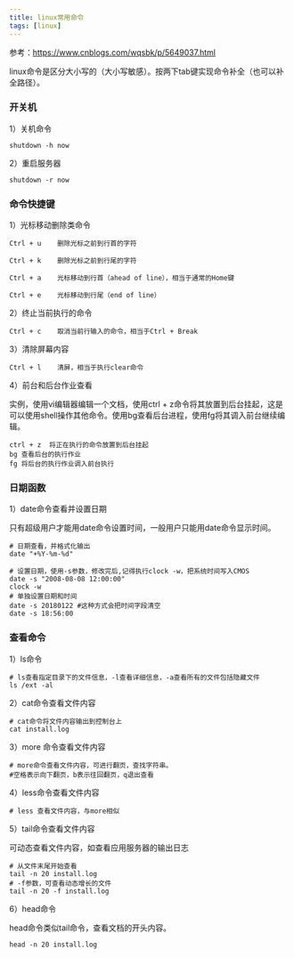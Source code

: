 ```yaml
---
title: linux常用命令
tags: [linux]
---
```


参考：https://www.cnblogs.com/wqsbk/p/5649037.html

linux命令是区分大小写的（大小写敏感）。按两下tab键实现命令补全（也可以补全路径）。

### 开关机

1）关机命令

```
shutdown -h now
```

2）重启服务器

```
shutdown -r now
```

### 命令快捷键

1）光标移动删除类命令

```
Ctrl + u    删除光标之前到行首的字符

Ctrl + k    删除光标之前到行尾的字符

Ctrl + a    光标移动到行首（ahead of line），相当于通常的Home键

Ctrl + e    光标移动到行尾（end of line）

```

2）终止当前执行的命令

```
Ctrl + c    取消当前行输入的命令，相当于Ctrl + Break
```

3）清除屏幕内容

```
Ctrl + l    清屏，相当于执行clear命令
```

4）前台和后台作业查看

实例，使用vi编辑器编辑一个文档，使用ctrl + z命令将其放置到后台挂起，这是可以使用shell操作其他命令。使用bg查看后台进程，使用fg将其调入前台继续编辑。

```
ctrl + z  将正在执行的命令放置到后台挂起
bg 查看后台的执行作业
fg 将后台的执行作业调入前台执行
```

### 日期函数

1）date命令查看并设置日期

只有超级用户才能用date命令设置时间，一般用户只能用date命令显示时间。

```
# 日期查看，并格式化输出
date "+%Y-%m-%d" 

# 设置日期，使用-s参数，修改完后,记得执行clock -w，把系统时间写入CMOS
date -s "2008-08-08 12:00:00"
clock -w
# 单独设置日期和时间
date -s 20180122 #这种方式会把时间字段清空
date -s 18:56:00
```

### 查看命令

1）ls命令

```
# ls查看指定目录下的文件信息，-l查看详细信息，-a查看所有的文件包括隐藏文件
ls /ext -al
```

2）cat命令查看文件内容

```
# cat命令将文件内容输出到控制台上
cat install.log
```

3）more 命令查看文件内容

```
# more命令查看文件内容，可进行翻页，查找字符串。
#空格表示向下翻页，b表示往回翻页，q退出查看
```

4）less命令查看文件内容

```
# less 查看文件内容，与more相似
```

5）tail命令查看文件内容

可动态查看文件内容，如查看应用服务器的输出日志

```
# 从文件末尾开始查看
tail -n 20 install.log
# -f参数，可查看动态增长的文件
tail -n 20 -f install.log
```

6）head命令

head命令类似tail命令，查看文档的开头内容。

```
head -n 20 install.log
```